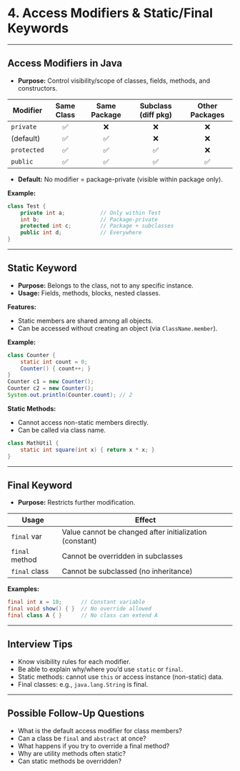 # 4. Access Modifiers & Static/Final Keywords

---

## Access Modifiers in Java

- **Purpose:** Control visibility/scope of classes, fields, methods, and constructors.

| Modifier     | Same Class | Same Package | Subclass (diff pkg) | Other Packages |
|--------------|:----------:|:------------:|:-------------------:|:--------------:|
| `private`    | ✅         | ❌           | ❌                  | ❌             |
| (default)    | ✅         | ✅           | ❌                  | ❌             |
| `protected`  | ✅         | ✅           | ✅                  | ❌             |
| `public`     | ✅         | ✅           | ✅                  | ✅             |

- **Default:** No modifier = package-private (visible within package only).

**Example:**
```java
class Test {
    private int a;           // Only within Test
    int b;                   // Package-private
    protected int c;         // Package + subclasses
    public int d;            // Everywhere
}
```

---

## Static Keyword

- **Purpose:** Belongs to the class, not to any specific instance.
- **Usage:** Fields, methods, blocks, nested classes.

**Features:**
- Static members are shared among all objects.
- Can be accessed without creating an object (via `ClassName.member`).

**Example:**
```java
class Counter {
    static int count = 0;
    Counter() { count++; }
}
Counter c1 = new Counter();
Counter c2 = new Counter();
System.out.println(Counter.count); // 2
```

**Static Methods:**
- Cannot access non-static members directly.
- Can be called via class name.

```java
class MathUtil {
    static int square(int x) { return x * x; }
}
```

---

## Final Keyword

- **Purpose:** Restricts further modification.

| Usage           | Effect                                                     |
|-----------------|------------------------------------------------------------|
| `final` var     | Value cannot be changed after initialization (constant)    |
| `final` method  | Cannot be overridden in subclasses                         |
| `final` class   | Cannot be subclassed (no inheritance)                      |

**Examples:**
```java
final int x = 10;      // Constant variable
final void show() { }  // No override allowed
final class A { }      // No class can extend A
```

---

## Interview Tips

- Know visibility rules for each modifier.
- Be able to explain why/where you’d use `static` or `final`.
- Static methods: cannot use `this` or access instance (non-static) data.
- Final classes: e.g., `java.lang.String` is final.

---

## Possible Follow-Up Questions

- What is the default access modifier for class members?
- Can a class be `final` and `abstract` at once?
- What happens if you try to override a final method?
- Why are utility methods often static?
- Can static methods be overridden?
